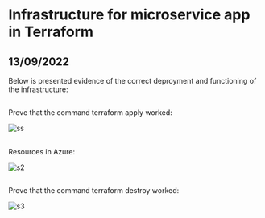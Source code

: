 # Infrastructure for microservice app in Terraform

## 13/09/2022

Below is presented evidence of the correct deproyment and functioning of the infrastructure:

##

Prove that the command terraform apply worked:

![ss](https://github.com/trp216/microservice-app-example/blob/master/terraform/img/apply.png?raw=true)

##

Resources in Azure:

![s2](https://github.com/trp216/microservice-app-example/blob/master/terraform/img/resources.png)

##

Prove that the command terraform destroy worked:

![s3](https://github.com/trp216/microservice-app-example/blob/master/terraform/img/resources.png)
